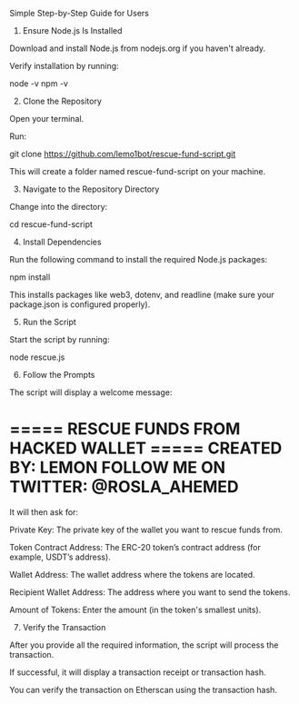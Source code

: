

Simple Step-by-Step Guide for Users

1. Ensure Node.js Is Installed

Download and install Node.js from nodejs.org if you haven't already.

Verify installation by running:

node -v
npm -v


2. Clone the Repository

Open your terminal.

Run:

git clone https://github.com/lemo1bot/rescue-fund-script.git

This will create a folder named rescue-fund-script on your machine.


3. Navigate to the Repository Directory

Change into the directory:

cd rescue-fund-script


4. Install Dependencies

Run the following command to install the required Node.js packages:

npm install

This installs packages like web3, dotenv, and readline (make sure your package.json is configured properly).


5. Run the Script

Start the script by running:

node rescue.js


6. Follow the Prompts

The script will display a welcome message:

===== RESCUE FUNDS FROM HACKED WALLET =====
CREATED BY: LEMON
FOLLOW ME ON TWITTER: @ROSLA_AHEMED
===========================================

It will then ask for:

Private Key: The private key of the wallet you want to rescue funds from.

Token Contract Address: The ERC-20 token’s contract address (for example, USDT’s address).

Wallet Address: The wallet address where the tokens are located.

Recipient Wallet Address: The address where you want to send the tokens.

Amount of Tokens: Enter the amount (in the token's smallest units).



7. Verify the Transaction

After you provide all the required information, the script will process the transaction.

If successful, it will display a transaction receipt or transaction hash.

You can verify the transaction on Etherscan using the transaction hash.

